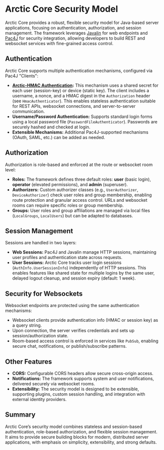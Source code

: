  
# Arctic Core Security Model

Arctic Core provides a robust, flexible security model for Java-based server applications, focusing on authentication, authorization, and session management. The framework leverages [Javalin](https://javalin.io/) for web endpoints and [Pac4J](https://www.pac4j.org/) for security integration, allowing developers to build REST and websocket services with fine-grained access control.

## Authentication

Arctic Core supports multiple authentication mechanisms, configured via Pac4J "Clients":

- **[Arctic-HMAC Authentication](https://github.com/PolaricServer/Arctic-Core/blob/main/doc/arctic-hmac.md):** This mechanism uses a shared secret for each user (session-key) or device (static key). The client includes a username, a nonce, and a HMAC digest in the `Authorization` header (see `HmacAuthenticator`). This enables stateless authentication suitable for REST APIs, websocket connections, and server-to-server communication.
- **Username/Password Authentication:** Supports standard login forms using a local password file (`PasswordFileAuthenticator`). Passwords are securely hashed and checked at login.
- **Extensible Mechanisms:** Additional Pac4J-supported mechanisms (OAuth, SAML, etc.) can be added as needed.

## Authorization

Authorization is role-based and enforced at the route or websocket room level:

- **Roles:** The framework defines three default roles: **user** (basic login), **operator** (elevated permissions), and **admin** (superuser).
- **Authorizers:** Custom authorizer classes (e.g., `UserAuthorizer`, `DeviceAuthorizer`) check user roles and group membership, enabling route protection and granular access control. URLs and websocket rooms can require specific roles or group membership.
- **Groups:** User roles and group affiliations are managed via local files (`LocalGroups`, `LocalUsers`) but can be adapted to databases.

## Session Management

Sessions are handled in two layers:

- **Web Sessions:** Pac4J and Javalin manage HTTP sessions, maintaining user profiles and authentication state across requests.
- **User Sessions:** Arctic Core tracks user login sessions (`AuthInfo.UserSessionInfo`) independently of HTTP sessions. This enables features like shared state for multiple logins by the same user, delayed logout cleanup, and session expiry (default: 1 week).

## Security for Websockets

Websocket endpoints are protected using the same authentication mechanisms:

- Websocket clients provide authentication info (HMAC or session key) as a query string.
- Upon connection, the server verifies credentials and sets up session/authorization state.
- Room-based access control is enforced in services like `PubSub`, enabling secure chat, notifications, or publish/subscribe patterns.

## Other Features

- **CORS:** Configurable CORS headers allow secure cross-origin access.
- **Notifications:** The framework supports system and user notifications, delivered securely via websocket rooms.
- **Extensibility:** The security model is designed to be extensible, supporting plugins, custom session handling, and integration with external identity providers.

## Summary

Arctic Core’s security model combines stateless and session-based authentication, role-based authorization, and flexible session management. It aims to provide secure building blocks for modern, distributed server applications, with emphasis on simplicity, extensibility, and strong defaults.
